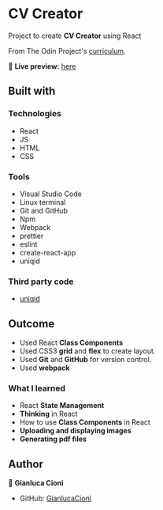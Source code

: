 # CV Creator

Project to create **CV Creator** using React

From The Odin Project's [curriculum](https://www.theodinproject.com/paths/full-stack-javascript/courses/javascript/lessons/cv-application).

🔗 **Live preview:** [here](https://gianlucacioni.github.io/cv-creator/)

## Built with

### Technologies

- React
- JS
- HTML
- CSS

### Tools

- Visual Studio Code
- Linux terminal
- Git and GitHub
- Npm
- Webpack
- prettier
- eslint
- create-react-app
- uniqid

### Third party code

- [uniqid](https://www.npmjs.com/package/uniqid)

## Outcome

- Used React **Class Components**
- Used CSS3 **grid** and **flex** to create layout.
- Used **Git** and **GitHub** for version control.
- Used **webpack**

### What I learned

- React **State Management**
- **Thinking** in React
- How to use **Class Components** in React
- **Uploading and displaying images**
- **Generating pdf files**

## Author

👤 **Gianluca Cioni**

- GitHub: [GianlucaCioni](https://github.com/GianlucaCioni)
